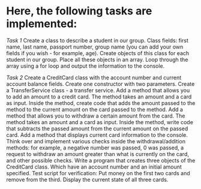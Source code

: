 # Here, the following tasks are implemented:

*Task 1*
Create a class to describe a student in our group.
Class fields: first name, last name, passport number, group name (you can add your own fields if you wish - for example, age).
Create objects of this class for each student in our group.
Place all these objects in an array.
Loop through the array using a for loop and output the information to the console.

*Task 2*
Create a CreditCard class with the account number and current account balance fields.
Create one constructor with two parameters.
Create a TransferService class - a transfer service.
Add a method that allows you to add an amount to a credit card.
The method takes an amount and a card as input. Inside the method, create code that adds the amount passed to the method to the current amount on the card passed to the method.
Add a method that allows you to withdraw a certain amount from the card.
The method takes an amount and a card as input. Inside the method, write code that subtracts the passed amount from the current amount on the passed card.
Add a method that displays current card information to the console.
Think over and implement various checks inside the withdrawal/addition methods: for example, a negative number was passed, 0 was passed, a request to withdraw an amount greater than what is currently on the card, and other possible checks.
Write a program that creates three objects of the CreditCard class. Which have an account number and an initial amount specified.
Test script for verification:
Put money on the first two cards and remove from the third.
Display the current state of all three cards.
